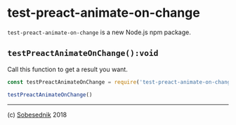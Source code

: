 # test-preact-animate-on-change

`test-preact-animate-on-change` is a new Node.js npm package.

## `testPreactAnimateOnChange():void`

Call this function to get a result you want.

```js
const testPreactAnimateOnChange = require('test-preact-animate-on-change')

testPreactAnimateOnChange()
```

---

(c) [Sobesednik][1] 2018

[1]: https://mnpjs.org
